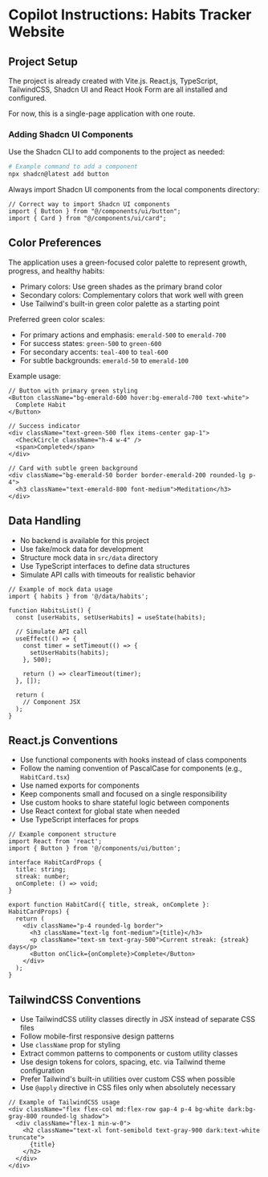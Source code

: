 # Copilot Instructions: Habits Tracker Website

## Project Setup

The project is already created with Vite.js. React.js, TypeScript, TailwindCSS, Shadcn UI and React Hook Form are all installed and configured.

For now, this is a single-page application with one route.

### Adding Shadcn UI Components

Use the Shadcn CLI to add components to the project as needed:

```bash
# Example command to add a component
npx shadcn@latest add button
```

Always import Shadcn UI components from the local components directory:

```tsx
// Correct way to import Shadcn UI components
import { Button } from "@/components/ui/button";
import { Card } from "@/components/ui/card";
```

## Color Preferences

The application uses a green-focused color palette to represent growth, progress, and healthy habits:

- Primary colors: Use green shades as the primary brand color
- Secondary colors: Complementary colors that work well with green
- Use Tailwind's built-in green color palette as a starting point

Preferred green color scales:
- For primary actions and emphasis: `emerald-500` to `emerald-700`
- For success states: `green-500` to `green-600`
- For secondary accents: `teal-400` to `teal-600`
- For subtle backgrounds: `emerald-50` to `emerald-100`

Example usage:

```tsx
// Button with primary green styling
<Button className="bg-emerald-600 hover:bg-emerald-700 text-white">
  Complete Habit
</Button>

// Success indicator
<div className="text-green-500 flex items-center gap-1">
  <CheckCircle className="h-4 w-4" />
  <span>Completed</span>
</div>

// Card with subtle green background
<div className="bg-emerald-50 border border-emerald-200 rounded-lg p-4">
  <h3 className="text-emerald-800 font-medium">Meditation</h3>
</div>
```

## Data Handling

- No backend is available for this project
- Use fake/mock data for development
- Structure mock data in `src/data` directory
- Use TypeScript interfaces to define data structures
- Simulate API calls with timeouts for realistic behavior

```tsx
// Example of mock data usage
import { habits } from '@/data/habits';

function HabitsList() {
  const [userHabits, setUserHabits] = useState(habits);
  
  // Simulate API call
  useEffect(() => {
    const timer = setTimeout(() => {
      setUserHabits(habits);
    }, 500);
    
    return () => clearTimeout(timer);
  }, []);
  
  return (
    // Component JSX
  );
}
```

## React.js Conventions

- Use functional components with hooks instead of class components
- Follow the naming convention of PascalCase for components (e.g., `HabitCard.tsx`)
- Use named exports for components
- Keep components small and focused on a single responsibility
- Use custom hooks to share stateful logic between components
- Use React context for global state when needed
- Use TypeScript interfaces for props

```tsx
// Example component structure
import React from 'react';
import { Button } from '@/components/ui/button';

interface HabitCardProps {
  title: string;
  streak: number;
  onComplete: () => void;
}

export function HabitCard({ title, streak, onComplete }: HabitCardProps) {
  return (
    <div className="p-4 rounded-lg border">
      <h3 className="text-lg font-medium">{title}</h3>
      <p className="text-sm text-gray-500">Current streak: {streak} days</p>
      <Button onClick={onComplete}>Complete</Button>
    </div>
  );
}
```

## TailwindCSS Conventions

- Use TailwindCSS utility classes directly in JSX instead of separate CSS files
- Follow mobile-first responsive design patterns
- Use `className` prop for styling
- Extract common patterns to components or custom utility classes
- Use design tokens for colors, spacing, etc. via Tailwind theme configuration
- Prefer Tailwind's built-in utilities over custom CSS when possible
- Use `@apply` directive in CSS files only when absolutely necessary

```tsx
// Example of TailwindCSS usage
<div className="flex flex-col md:flex-row gap-4 p-4 bg-white dark:bg-gray-800 rounded-lg shadow">
  <div className="flex-1 min-w-0">
    <h2 className="text-xl font-semibold text-gray-900 dark:text-white truncate">
      {title}
    </h2>
  </div>
</div>
```
